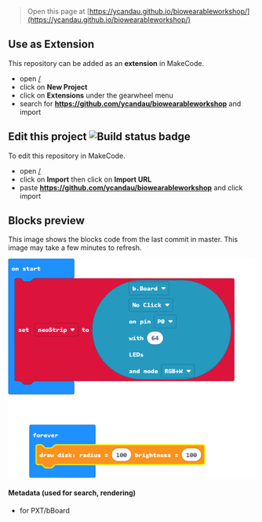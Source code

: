 
> Open this page at [https://ycandau.github.io/biowearableworkshop/](https://ycandau.github.io/biowearableworkshop/)

## Use as Extension

This repository can be added as an **extension** in MakeCode.

* open [/](/)
* click on **New Project**
* click on **Extensions** under the gearwheel menu
* search for **https://github.com/ycandau/biowearableworkshop** and import

## Edit this project ![Build status badge](https://github.com/ycandau/biowearableworkshop/workflows/MakeCode/badge.svg)

To edit this repository in MakeCode.

* open [/](/)
* click on **Import** then click on **Import URL**
* paste **https://github.com/ycandau/biowearableworkshop** and click import

## Blocks preview

This image shows the blocks code from the last commit in master.
This image may take a few minutes to refresh.

![A rendered view of the blocks](https://github.com/ycandau/biowearableworkshop/raw/master/.github/makecode/blocks.png)

#### Metadata (used for search, rendering)

* for PXT/bBoard
<script src="https://makecode.com/gh-pages-embed.js"></script><script>makeCodeRender("{{ site.makecode.home_url }}", "{{ site.github.owner_name }}/{{ site.github.repository_name }}");</script>

